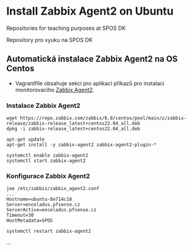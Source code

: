 # Install Zabbix Agent2 on Ubuntu
Repositories for teaching purposes at SPOS DK

Repository pro vyuku na SPOS DK

## Automatická instalace Zabbix Agent2 na OS Centos

- Vagrantfile obsahuje sekci pro aplikaci příkazů pro instalaci monitorovacího
[Zabbix Agent2](https://www.zabbix.com/).

### Instalace Zabbix Agent2

```console
wget https://repo.zabbix.com/zabbix/6.0/centos/pool/main/z/zabbix-release/zabbix-release_latest+centos22.04_all.deb
dpkg -i zabbix-release_latest+centos22.04_all.deb

apt-get update
apt-get install -y zabbix-agent2 zabbix-agent2-plugin-*

systemctl enable zabbix-agent2
systemctl start zabbix-agent2
```

### Konfigurace Zabbix Agent2

```console
joe /etc/zabbix/zabbix_agent2.conf
...
Hostname=ubuntu-8e714c18
Server=enceladus.pfsense.cz
ServerActive=enceladus.pfsense.cz
Timeout=30
HostMetadata=SPOS

systemctl restart zabbix-agent2
```
...
